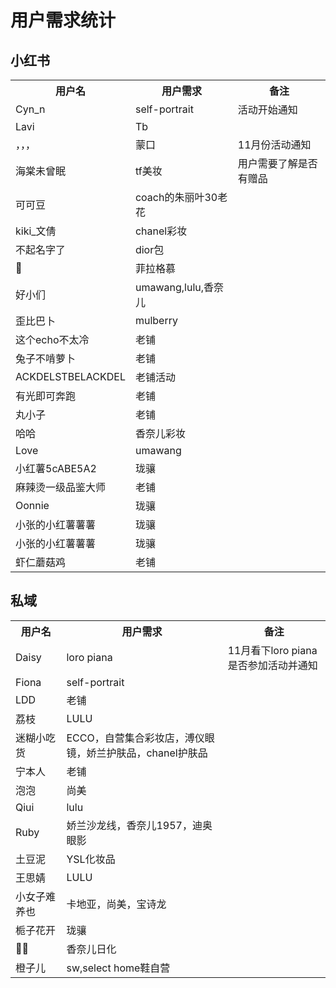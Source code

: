 # 用户需求统计

## 小红书

<table>
    <tr>
        <th>用户名</th>
        <th>用户需求</th>
        <th>备注</th>
    </tr>
    <tr>
        <td>Cyn_n</td>
        <td>self-portrait</td>
        <td>活动开始通知</td>
    </tr>
    <tr>
        <td>Lavi</td>
        <td>Tb</td>
        <td></td>
    </tr>
    <tr>
        <td>，，，</td>
        <td>蒙口</td>
        <td>11月份活动通知</td>
    </tr>
    <tr>
        <td>海棠未曾眠</td>
        <td>tf美妆</td>
        <td>用户需要了解是否有赠品</td>
    </tr>
    <tr>
        <td>可可豆</td>
        <td>coach的朱丽叶30老花</td>
        <td></td>
    </tr>
    <tr>
        <td>kiki_文倩</td>
        <td>chanel彩妆</td>
        <td></td>
    </tr>
    <tr>
        <td>不起名字了</td>
        <td>dior包</td>
        <td></td>
    </tr>
    <tr>
        <td>🦋</td>
        <td>菲拉格慕</td>
        <td></td>
    </tr>
    <tr>
        <td>好小们</td>
        <td>umawang,lulu,香奈儿</td>
        <td></td>
    </tr>
    <tr>
        <td>歪比巴卜</td>
        <td>mulberry</td>
        <td></td>
    </tr>
    <tr>
        <td>这个echo不太冷</td>
        <td>老铺</td>
        <td></td>
    </tr>
    <tr>
        <td>兔子不啃萝卜</td>
        <td>老铺</td>
        <td></td>
    </tr>
    <tr>
        <td>ACKDELSTBELACKDEL</td>
        <td>老铺活动</td>
        <td></td>
    </tr>
    <tr>
        <td>有光即可奔跑</td>
        <td>老铺</td>
        <td></td>
    </tr>
    <tr>
        <td>丸小子</td>
        <td>老铺</td>
        <td></td>
    </tr>
    <tr>
        <td>哈哈</td>
        <td>香奈儿彩妆</td>
        <td></td>
    </tr>
    <tr>
        <td>Love</td>
        <td>umawang</td>
        <td></td>
    </tr>
    <tr>
        <td>小红薯5cABE5A2</td>
        <td>珑骧</td>
        <td></td>
    </tr>
    <tr>
        <td>麻辣烫一级品鉴大师</td>
        <td>老铺</td>
        <td></td>
    </tr>
    <tr>
        <td>Oonnie</td>
        <td>珑骧</td>
        <td></td>
    </tr>
    <tr>
        <td>小张的小红薯薯薯</td>
        <td>珑骧</td>
        <td></td>
    </tr>
    <tr>
        <td>小张的小红薯薯薯</td>
        <td>珑骧</td>
        <td></td>
    </tr>
    <tr>
        <td>虾仁蘑菇鸡</td>
        <td>老铺</td>
        <td></td>
    </tr>
</table>

## 私域

<table>
    <tr>
        <th>用户名</th>
        <th>用户需求</th>
        <th>备注</th>
    </tr>
    <tr>
        <td>Daisy</td>
        <td>loro piana</td>
        <td>11月看下loro piana是否参加活动并通知</td>
    </tr>
    <tr>
        <td>Fiona</td>
        <td>self-portrait</td>
        <td></td>
    </tr>
    <tr>
        <td>LDD</td>
        <td>老铺</td>
        <td></td>
    </tr>
    <tr>
        <td>荔枝</td>
        <td>LULU</td>
        <td></td>
    </tr>
    <tr>
        <td>迷糊小吃货</td>
        <td>ECCO，自营集合彩妆店，溥仪眼镜，娇兰护肤品，chanel护肤品</td>
        <td></td>
    </tr>
    <tr>
        <td>宁本人</td>
        <td>老铺</td>
        <td></td>
    </tr>
    <tr>
        <td>泡泡</td>
        <td>尚美</td>
        <td></td>
    </tr>
    <tr>
        <td>Qiui</td>
        <td>lulu</td>
        <td></td>
    </tr>
    <tr>
        <td>Ruby</td>
        <td>娇兰沙龙线，香奈儿1957，迪奥眼影</td>
        <td></td>
    </tr>
    <tr>
        <td>土豆泥</td>
        <td>YSL化妆品</td>
        <td></td>
    </tr>
    <tr>
        <td>王思婧</td>
        <td>LULU</td>
        <td></td>
    </tr>
    <tr>
        <td>小女子难养也</td>
        <td>卡地亚，尚美，宝诗龙</td>
        <td></td>
    </tr>
    <tr>
        <td>栀子花开</td>
        <td>珑骧</td>
        <td></td>
    </tr>
    <tr>
        <td>🔧🔧</td>
        <td>香奈儿日化</td>
        <td></td>
    </tr>
    <tr>
        <td>橙子儿</td>
        <td>sw,select home鞋自营</td>
        <td></td>
    </tr>
</table>


